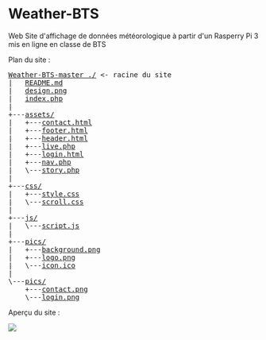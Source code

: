 # Weather-BTS

Web Site d'affichage de données météorologique à partir d'un Rasperry Pi 3 mis en ligne en classe de BTS

Plan du site :
<pre>
<a href="../../">Weather-BTS-master ./</a> <- racine du site
|   <a href="../../blob/master/README.md">README.md</a>
|   <a href="../../blob/master/design.png">design.png</a>
|   <a href="../../blob/master/index.php">index.php</a>
|
+---<a href="../../tree/master/assets/">assets/</a>
|   +---<a href="../../blob/master/assets/contact.html">contact.html</a>
|   +---<a href="../../blob/master/assets/footer.html">footer.html</a>
|   +---<a href="../../blob/master/assets/header.html">header.html</a>
|   +---<a href="../../blob/master/assets/live.php">live.php</a>
|   +---<a href="../../blob/master/assets/login.html">login.html</a>
|   +---<a href="../../blob/master/assets/nav.php">nav.php</a>
|   \---<a href="../../blob/master/assets/story.php">story.php</a>
|
+---<a href="../../tree/master/css/">css/</a>
|   +---<a href="../../blob/master/css/style.css">style.css</a>
|   \---<a href="../../blob/master/css/scroll.css">scroll.css</a>
|
+---<a href="../../tree/master/js/">js/</a>
|   \---<a href="../../blob/master/js/script.js">script.js</a>
|
+---<a href="../../tree/master/pics/">pics/</a>
|   +---<a href="../../blob/master/pics/background.png">background.png</a>
|   +---<a href="../../blob/master/pics/logo.png">logo.png</a>
|   \---<a href="../../blob/master/pics/icon.ico">icon.ico</a>
|
\---<a href="../../tree/master/screens/">pics/</a>
    +---<a href="../../blob/master/screens/contact.png">contact.png</a>
    \---<a href="../../blob/master/screens/login.png">login.png</a>
</pre>

Aperçu du site :

<img type="image/png" src="../../blob/master/screens/login.png" />
